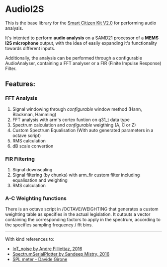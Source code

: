 # AudioI2S

This is the base library for the [Smart Citizen Kit V2.0](https://github.com/fablabbcn/smartcitizen-kit-20) for performing audio analysis.

It's intented to perform **audio analysis** on a SAMD21 processor of a **MEMS I2S microphone** output, with the idea of easily expanding it's functionality towards different inputs.

Additionally, the analysis can be performed through a configurable AudioAnalyser, containing a FFT analyser or a FIR (Finite Impulse Response) Filter.

## Features:

### FFT Analysis

1. Signal windowing through _configurable_ window method (Hann, Blackman, Hamming)
2. FFT analysis with arm's cortex funtion on q31_t data type
3. Spectrum calculation and _configurable_ weigthing (A, C or Z)
4. Custom Spectrum Equalisation (With auto generated parameters in a octave script)
6. RMS calculation
7. dB scale convertion

### FIR Filtering

1. Signal downscaling
2. Signal filtering (by chunks) with arm_fir custom filter including equalisation and weighting
3. RMS calculation

### A-C Weighting functions

There is an octave script in /OCTAVE/WEIGHTING that generates a custom weighting table as specifies in the actual legislation. It outputs a vector containing the corresponding factors to apply in the spectrum, according to the specifies sampling frequency / fft bins.

---

With kind references to:

 * [IoT_noise by Andre Filliettaz, 2016](https://github.com/andrentaz/iot-noise/tree/4eed813a5d868e7a4ff47a5fa0936d3415a5737d)
 * [SpectrumSerialPlotter by Sandeep Mistry, 2016](https://github.com/arduino-libraries/ArduinoSound/tree/master/examples)
 * [SPL meter - Davide Girone](http://davidegironi.blogspot.com.br/2014/02/a-simple-sound-pressure-level-meter-spl.html#.WCxnlHUrK03)
